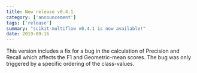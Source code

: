 ```yaml
---
title: New release v0.4.1
category: ['announcement']
tags: ['release']
summary: "scikit-multiflow v0.4.1 is now available!"
date: 2019-09-16
---
```


This version includes a fix for a bug in the calculation of Precision and Recall which affects the F1 and Geometric-mean scores. The bug was only triggered by a specific ordering of the class-values.